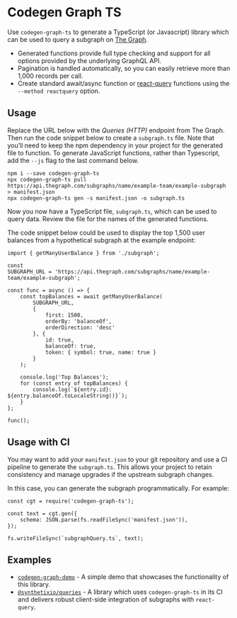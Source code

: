 Codegen Graph TS
====

Use `codegen-graph-ts` to generate a TypeScript (or Javascript) library which can be used to query a subgraph on [The Graph](https://thegraph.com).

* Generated functions provide full type checking and support for all options provided by the underlying GraphQL API.
* Pagination is handled automatically, so you can easily retrieve more than 1,000 records per call.
* Create standard await/async function or [react-query](https://react-query.tanstack.com/) functions using the `--method reactquery` option.

## Usage

Replace the URL below with the *Queries (HTTP)* endpoint from The Graph. Then run the code snippet below to create a `subgraph.ts` file. Note that you’ll need to keep the npm dependency in your project for the generated file to function. To generate JavaScript functions, rather than Typescript, add the `--js` flag to the last command below. 

```
npm i --save codegen-graph-ts
npx codegen-graph-ts pull https://api.thegraph.com/subgraphs/name/example-team/example-subgraph > manifest.json
npx codegen-graph-ts gen -s manifest.json -o subgraph.ts
```

Now you now have a TypeScript file, `subgraph.ts`, which can be used to query data. Review the file for the names of the generated functions.

The code snippet below could be used to display the top 1,500 user balances from a hypothetical subgraph at the example endpoint:

```
import { getManyUserBalance } from './subgraph';

const 
SUBGRAPH_URL = 'https://api.thegraph.com/subgraphs/name/example-team/example-subgraph';

const func = async () => {
    const topBalances = await getManyUserBalance(
        SUBGRAPH_URL,
        {
            first: 1500,
            orderBy: 'balanceOf',
            orderDirection: 'desc'
        }, {
            id: true,
            balanceOf: true,
            token: { symbol: true, name: true }
        }
    );

    console.log('Top Balances');
    for (const entry of topBalances) {
        console.log(`${entry.id}: ${entry.balanceOf.toLocaleString()}`);
    }
};

func();
```

## Usage with CI

You may want to add your `manifest.json` to your git repository and use a CI pipeline to generate the `subgraph.ts`. This allows your project to retain consistency and manage upgrades if the upstream subgraph changes.

In this case, you can generate the subgraph programmatically. For example:

```
const cgt = require('codegen-graph-ts');

const text = cgt.gen({
    schema: JSON.parse(fs.readFileSync('manifest.json')),
});

fs.writeFileSync(`subgraphQuery.ts`, text);
```

## Examples

* [`codegen-graph-demo`](https://github.com/dbeal-eth/codegen-graph-demo) - A simple demo that showcases the functionality of this library.
* [`@synthetixio/queries`](https://github.com/Synthetixio/js-monorepo/tree/master/packages/queries) - A library which uses `codegen-graph-ts` in its CI and delivers robust client-side integration of subgraphs with `react-query`.
